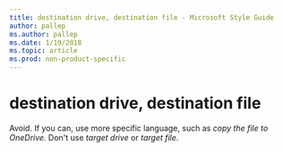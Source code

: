 ```yaml
---
title: destination drive, destination file - Microsoft Style Guide
author: pallep
ms.author: pallep
ms.date: 1/19/2018
ms.topic: article
ms.prod: non-product-specific
---
```


# destination drive, destination file

Avoid. If you can, use more specific language, such as *copy the file to OneDrive.* Don't use *target drive* or *target file*. 

